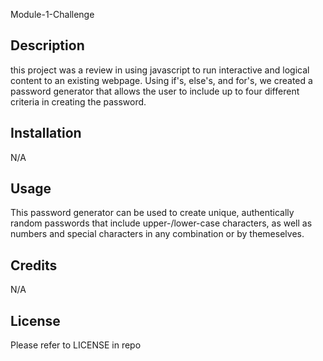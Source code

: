 Module-1-Challenge

## Description

this project was a review in using javascript to run interactive and logical content to an existing webpage. Using if's, else's, and for's, we created a password generator that allows the user to include up to four different criteria in creating the password. 


## Installation

N/A

## Usage

This password generator can be used to create unique, authentically random passwords that include upper-/lower-case characters, as well as numbers and special characters in any combination or by themeselves. 
## Credits

N/A

## License

Please refer to LICENSE in repo

